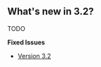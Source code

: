 

## What's new in 3.2?

TODO

**Fixed Issues**

- [Version 3.2](https://github.com/hazelcast/hazelcast/issues?milestone=29&state=closed)




